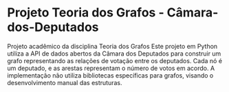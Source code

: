 # Projeto Teoria dos Grafos - Câmara-dos-Deputados
Projeto acadêmico da disciplina Teoria dos Grafos
Este projeto em Python utiliza a API de dados abertos da Câmara dos Deputados para construir um grafo representando as relações de votação entre os deputados. Cada nó é um deputado, e as arestas representam o número de votos em acordo. A implementação não utiliza bibliotecas específicas para grafos, visando o desenvolvimento manual das estruturas.
